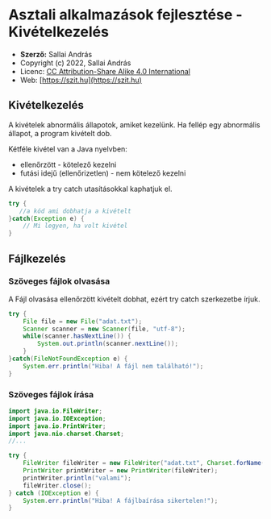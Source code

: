 # Asztali alkalmazások fejlesztése - Kivételkezelés

* **Szerző:** Sallai András
* Copyright (c) 2022, Sallai András
* Licenc: [CC Attribution-Share Alike 4.0 International](https://creativecommons.org/licenses/by-sa/4.0/)
* Web: [https://szit.hu](https://szit.hu)

## Kivételkezelés

A kivételek abnormális állapotok, amiket kezelünk. Ha fellép egy abnormális állapot, a program kivételt dob.

Kétféle kivétel van a Java nyelvben:

* ellenőrzött - kötelező kezelni
* futási idejű (ellenőrizetlen) - nem kötelező kezelni

A kivételek a try catch utasításokkal kaphatjuk el.

```java
try {
   //a kód ami dobhatja a kivételt
}catch(Exception e) {
    // Mi legyen, ha volt kivétel
}
```

## Fájlkezelés

### Szöveges fájlok olvasása

A Fájl olvasása ellenőrzött kivételt dobhat, ezért try catch szerkezetbe írjuk.

```java
try {
    File file = new File("adat.txt");
    Scanner scanner = new Scanner(file, "utf-8");
    while(scanner.hasNextLine()) {
        System.out.println(scanner.nextLine());
    }
}catch(FileNotFoundException e) {
    System.err.println("Hiba! A fájl nem található!");
}
```

### Szöveges fájlok írása

```java
import java.io.FileWriter;
import java.io.IOException;
import java.io.PrintWriter;
import java.nio.charset.Charset;
//...

try {
    FileWriter fileWriter = new FileWriter("adat.txt", Charset.forName("utf-8"), true);
    PrintWriter printWriter = new PrintWriter(fileWriter);
    printWriter.println("valami");
    fileWriter.close();            
} catch (IOException e) {
    System.err.println("Hiba! A fájlbaírása sikertelen!");
}
```
